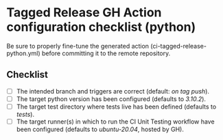 # Tagged Release GH Action configuration checklist (python)

Be sure to properly fine-tune the generated action (ci-tagged-release-python.yml) before committing
it to the remote repository.

## Checklist

- [ ] The intended branch and triggers are correct (default: *on tag push*).
- [ ] The target python version has been configured (defaults to *3.10.2*).
- [ ] The target test directory where tests live has been defined (defaults to *tests*).
- [ ] The target runner(s) in which to run the CI Unit Testing workflow have been configured
      (defaults to *ubuntu-20.04*, hosted by GH).
